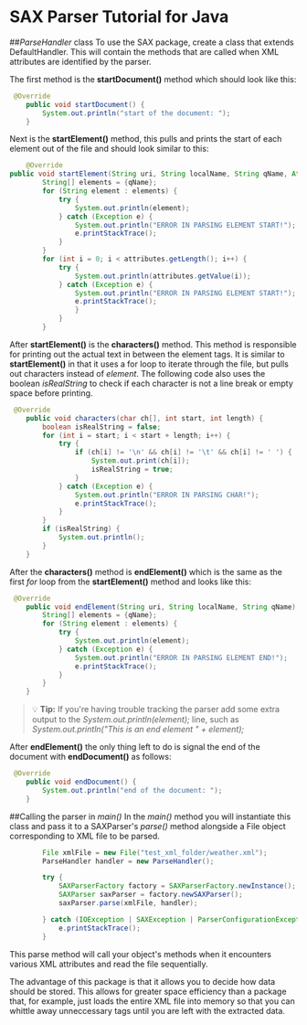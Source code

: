 # SAX Parser Tutorial for Java

##*ParseHandler* class
To use the SAX package, create a class that extends DefaultHandler. 
This will contain the methods that are called when XML attributes are identified by the parser. 

The first method is the **startDocument()** method which should look like this:
```Java
 @Override
    public void startDocument() {
        System.out.println("start of the document: ");
    }
```

Next is the **startElement()** method, this pulls and prints the start of each element out of the file and should look similar to this: 
```Java
    @Override
public void startElement(String uri, String localName, String qName, Attributes attributes) {
        String[] elements = {qName};
        for (String element : elements) {
            try {
                System.out.println(element);
            } catch (Exception e) {
                System.out.println("ERROR IN PARSING ELEMENT START!");
                e.printStackTrace();
            }
        }
        for (int i = 0; i < attributes.getLength(); i++) {
            try {
                System.out.println(attributes.getValue(i));
            } catch (Exception e) {
                System.out.println("ERROR IN PARSING ELEMENT START!");
                e.printStackTrace();
                }
            }
        }
```

After **startElement()** is the **characters()** method. This method is responsible for printing out the actual text in between the element tags. 
It is similar to **startElement()** in that it uses a for loop to iterate through the file, but pulls out characters instead of *element*.
The following code also uses the boolean *isRealString* to check if each character is not a line break or empty space before printing.
```Java
 @Override
    public void characters(char ch[], int start, int length) {
        boolean isRealString = false;
        for (int i = start; i < start + length; i++) {
            try {
                if (ch[i] != '\n' && ch[i] != '\t' && ch[i] != ' ') {
                    System.out.print(ch[i]);
                    isRealString = true;
                }
            } catch (Exception e) {
                System.out.println("ERROR IN PARSING CHAR!");
                e.printStackTrace();
            }
        }
        if (isRealString) {
            System.out.println();
        }
    }
```

After the **characters()** method is **endElement()** which is the same as the first *for* loop from the  **startElement()** method and looks 
like this:
```Java
 @Override
    public void endElement(String uri, String localName, String qName) {
        String[] elements = {qName};
        for (String element : elements) {
            try {
                System.out.println(element);
            } catch (Exception e) {
                System.out.println("ERROR IN PARSING ELEMENT END!");
                e.printStackTrace();
            }
        }
    }
```

> :bulb: **Tip:** If you're having trouble tracking the parser add some extra output  to the *System.out.println(element);* line, such as  *System.out.println("This is an end element " + element);*

After **endElement()** the only thing left to do is signal the end of the document with **endDocument()** as follows:
```Java
 @Override
    public void endDocument() {
        System.out.println("end of the document: ");
    }
```

##Calling the parser in *main()*
In the *main()* method you will instantiate this class and pass it to a SAXParser's *parse()* method alongside a File object corresponding to XML file to be parsed. 
```Java
        File xmlFile = new File("test_xml_folder/weather.xml");
        ParseHandler handler = new ParseHandler();

        try {
            SAXParserFactory factory = SAXParserFactory.newInstance();
            SAXParser saxParser = factory.newSAXParser();
            saxParser.parse(xmlFile, handler);

        } catch (IOException | SAXException | ParserConfigurationException e) {
            e.printStackTrace();
        }
```
This parse method will call your object's methods when it encounters various XML attributes and read the file sequentially.

The advantage of this package is that it allows you to decide how data should be stored. 
This allows for greater space efficiency than a package that, for example, 
just loads the entire XML file into memory so that you can whittle away unneccessary tags until you are left with the extracted data.
